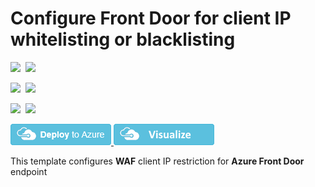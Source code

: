# Configure Front Door for client IP whitelisting or blacklisting

<IMG SRC="https://azurequickstartsservice.blob.core.windows.net/badges/201-front-door-waf-clientip/PublicLastTestDate.svg" />&nbsp;
<IMG SRC="https://azurequickstartsservice.blob.core.windows.net/badges/201-front-door-waf-clientip/PublicDeployment.svg" />&nbsp;

<IMG SRC="https://azurequickstartsservice.blob.core.windows.net/badges/201-front-door-waf-clientip/FairfaxLastTestDate.svg" />&nbsp;
<IMG SRC="https://azurequickstartsservice.blob.core.windows.net/badges/201-front-door-waf-clientip/FairfaxDeployment.svg" />&nbsp;

<IMG SRC="https://azurequickstartsservice.blob.core.windows.net/badges/201-front-door-waf-clientip/BestPracticeResult.svg" />&nbsp;
<IMG SRC="https://azurequickstartsservice.blob.core.windows.net/badges/201-front-door-waf-clientip/CredScanResult.svg" />&nbsp;

<a href="https://portal.azure.com/#create/Microsoft.Template/uri/https%3A%2F%2Fraw.githubusercontent.com%2FAzure%2Fazure-quickstart-templates%2Fmaster%2F201-front-door-waf-clientip%2Fazuredeploy.json" target="_blank">
    <img src="https://raw.githubusercontent.com/Azure/azure-quickstart-templates/master/1-CONTRIBUTION-GUIDE/images/deploytoazure.png"/>
</a>
<a href="http://armviz.io/#/?load=https%3A%2F%2Fraw.githubusercontent.com%2FAzure%2Fazure-quickstart-templates%2Fmaster%2F201-front-door-waf-clientip%2Fazuredeploy.json" target="_blank">
<img src="https://raw.githubusercontent.com/Azure/azure-quickstart-templates/master/1-CONTRIBUTION-GUIDE/images/visualizebutton.png"/>
</a>

This template configures **WAF** client IP restriction for **Azure Front Door** endpoint
